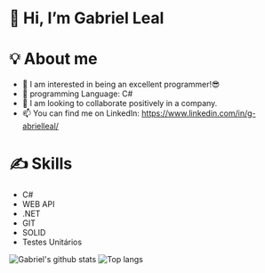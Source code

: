 # 👋 Hi, I’m Gabriel Leal

# 💡 About me

- 👀 I am interested in being an excellent programmer!😎
- 🌱 programming Language: C#
- 💞️ I am looking to collaborate positively in a company.
- 📫 You can find me on LinkedIn: https://www.linkedin.com/in/g-abrielleal/

# ✍ Skills

- C#
- WEB API
- .NET
- GIT
- SOLID
- Testes Unitários

![Gabriel's github stats](https://github-readme-stats.vercel.app/api?username=lealgabriel&theme=algolia) ![Top langs](https://github-readme-stats.vercel.app/api/top-langs/?username=lealgabriel&theme=algolia)

<!---
lealgabriel/lealgabriel is a ✨ special ✨ repository because its `README.md` (this file) appears on your GitHub profile.
You can click the Preview link to take a look at your changes.
--->
